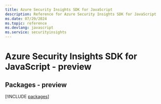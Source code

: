 ```yaml
---
title: Azure Security Insights SDK for JavaScript
description: Reference for Azure Security Insights SDK for JavaScript
ms.date: 07/29/2024
ms.topic: reference
ms.devlang: javascript
ms.service: securityinsights
---
```

# Azure Security Insights SDK for JavaScript - preview
## Packages - preview
[!INCLUDE [packages](security-insights-index.md)]